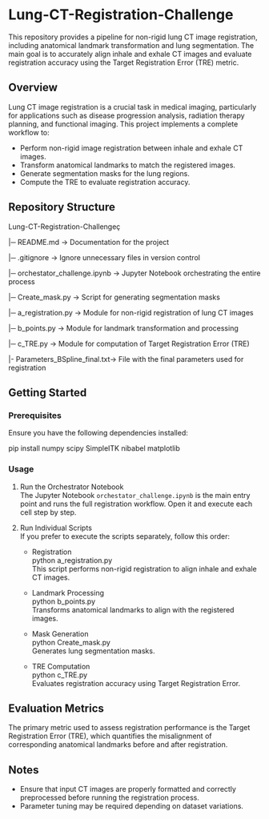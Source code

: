 # Lung-CT-Registration-Challenge

This repository provides a pipeline for non-rigid lung CT image registration, including anatomical landmark transformation and lung segmentation. The main goal is to accurately align inhale and exhale CT images and evaluate registration accuracy using the Target Registration Error (TRE) metric.

## Overview

Lung CT image registration is a crucial task in medical imaging, particularly for applications such as disease progression analysis, radiation therapy planning, and functional imaging. This project implements a complete workflow to:

- Perform non-rigid image registration between inhale and exhale CT images.
- Transform anatomical landmarks to match the registered images.
- Generate segmentation masks for the lung regions.
- Compute the TRE to evaluate registration accuracy.

## Repository Structure

Lung-CT-Registration-Challengeç

   |─ README.md                   -> Documentation for the project
   
   |─ .gitignore                  -> Ignore unnecessary files in version control
   
   |─ orchestator_challenge.ipynb -> Jupyter Notebook orchestrating the entire process
   
   |─ Create_mask.py              -> Script for generating segmentation masks
   
   |─ a_registration.py           -> Module for non-rigid registration of lung CT images
   
   |─ b_points.py                 -> Module for landmark transformation and processing
   
   |─ c_TRE.py                    -> Module for computation of Target Registration Error (TRE)

   |- Parameters_BSpline_final.txt-> File with the final parameters used for registration

## Getting Started

### Prerequisites

Ensure you have the following dependencies installed:

pip install numpy scipy SimpleITK nibabel matplotlib

### Usage

1. Run the Orchestrator Notebook  
   The Jupyter Notebook `orchestator_challenge.ipynb` is the main entry point and runs the full registration workflow. Open it and execute each cell step by step.

2. Run Individual Scripts  
   If you prefer to execute the scripts separately, follow this order:

   - Registration  
     python a_registration.py  
     This script performs non-rigid registration to align inhale and exhale CT images.

   - Landmark Processing  
     python b_points.py  
     Transforms anatomical landmarks to align with the registered images.

   - Mask Generation  
     python Create_mask.py  
     Generates lung segmentation masks.

   - TRE Computation  
     python c_TRE.py  
     Evaluates registration accuracy using Target Registration Error.

## Evaluation Metrics

The primary metric used to assess registration performance is the Target Registration Error (TRE), which quantifies the misalignment of corresponding anatomical landmarks before and after registration.

## Notes

- Ensure that input CT images are properly formatted and correctly preprocessed before running the registration process.
- Parameter tuning may be required depending on dataset variations.

